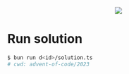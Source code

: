 <p align="center">
  <img src="https://github.com/jlsuh/advent-of-code/assets/38252227/903eebbe-cf40-4874-93f5-dea4d02bd61d">
</p>

# Run solution

```bash
$ bun run d<id>/solution.ts
# cwd: advent-of-code/2023
```
